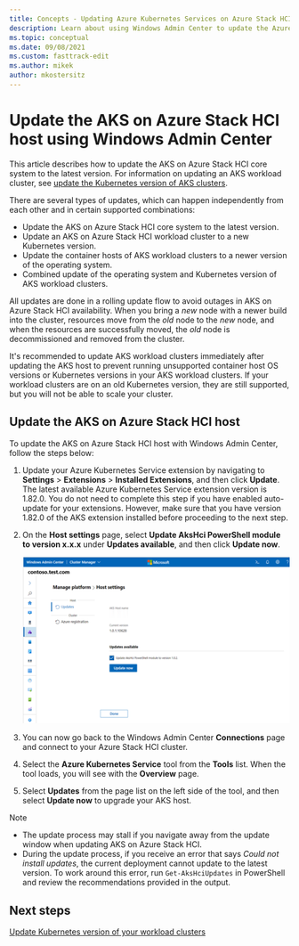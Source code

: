 ```yaml
---
title: Concepts - Updating Azure Kubernetes Services on Azure Stack HCI host using Windows Admin Center
description: Learn about using Windows Admin Center to update the Azure Kubernetes Service on Azure Stack HCI host.
ms.topic: conceptual
ms.date: 09/08/2021
ms.custom: fasttrack-edit
ms.author: mikek
author: mkostersitz
---
```


# Update the AKS on Azure Stack HCI host using Windows Admin Center

This article describes how to update the AKS on Azure Stack HCI core system to the latest version. For information on updating an AKS workload cluster, see [update the Kubernetes version of AKS clusters](./upgrade.md).

There are several types of updates, which can happen independently from each other and in certain supported combinations:

- Update the AKS on Azure Stack HCI core system to the latest version.
- Update an AKS on Azure Stack HCI workload cluster to a new Kubernetes version.
- Update the container hosts of AKS workload clusters to a newer version of the operating system.
- Combined update of the operating system and Kubernetes version of AKS workload clusters.

All updates are done in a rolling update flow to avoid outages in  AKS on Azure Stack HCI availability. When you bring a _new_ node with a newer build into the cluster, resources move from the _old_ node to the _new_ node, and when the resources are successfully moved, the _old_ node is decommissioned and removed from the cluster.

It's recommended to update AKS workload clusters immediately after updating the AKS host to prevent running unsupported container host OS versions or Kubernetes versions in your AKS workload clusters. If your workload clusters are on an old Kubernetes version, they are still supported, but you will not be able to scale your cluster. 

## Update the AKS on Azure Stack HCI host

To update the AKS on Azure Stack HCI host with Windows Admin Center, follow the steps below: 

1. Update your Azure Kubernetes Service extension by navigating to **Settings** > **Extensions** > **Installed Extensions**, and then click **Update**. The latest available Azure Kubernetes Service extension version is 1.82.0. You do not need to complete this step if you have enabled auto-update for your extensions. However, make sure that you have version 1.82.0 of the AKS extension installed before proceeding to the next step.

2. On the **Host settings** page, select **Update AksHci PowerShell module to version x.x.x** under **Updates available**, and then click **Update now**.
   
   [ ![Displays the available AksHci PowerShell updates.](.\media\wac-upgrade\available-module-version.png) ](\media\wac-upgrade\available-module-version.png#lightbox)
   
4. You can now go back to the Windows Admin Center **Connections** page and connect to your Azure Stack HCI cluster.
5. Select the **Azure Kubernetes Service** tool from the **Tools** list. When the tool loads, you will see with the **Overview** page.
6. Select **Updates** from the page list on the left side of the tool, and then select **Update now** to upgrade your AKS host.

> [!NOTE]
> - The update process may stall if you navigate away from the update window when updating AKS on Azure Stack HCI.
> - During the update process, if you receive an error that says _Could not install updates_, the current deployment cannot update to the latest version. To work around this error, run `Get-AksHciUpdates` in PowerShell and review the recommendations provided in the output.

## Next steps
[Update Kubernetes version of your workload clusters](./upgrade-kubernetes.md)
